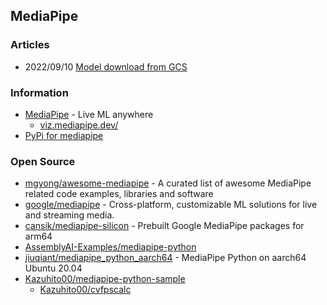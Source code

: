 ## MediaPipe


### Articles
- 2022/09/10 [Model download from GCS](https://github.com/google/mediapipe/releases/tag/v0.8.11)


### Information
- [MediaPipe](https://mediapipe.dev/) - Live ML anywhere
    - [viz.mediapipe.dev/](https://viz.mediapipe.dev/)
- [PyPi for mediapipe](https://pypi.org/search/?q=mediapipe)


### Open Source
- [mgyong/awesome-mediapipe](https://github.com/mgyong/awesome-mediapipe) - A curated list of awesome MediaPipe related code examples, libraries and software
- [google/mediapipe](https://github.com/google/mediapipe) - Cross-platform, customizable ML solutions for live and streaming media.
- [cansik/mediapipe-silicon](https://github.com/cansik/mediapipe-silicon) - Prebuilt Google MediaPipe packages for arm64
- [AssemblyAI-Examples/mediapipe-python](https://github.com/AssemblyAI-Examples/mediapipe-python)
- [jiuqiant/mediapipe_python_aarch64](https://github.com/jiuqiant/mediapipe_python_aarch64) - MediaPipe Python on aarch64 Ubuntu 20.04
- [Kazuhito00/mediapipe-python-sample](https://github.com/Kazuhito00/mediapipe-python-sample)
    - [Kazuhito00/cvfpscalc](https://github.com/Kazuhito00/cvfpscalc)